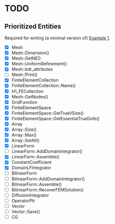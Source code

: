# TODO

## Prioritized Entities

Required for writing (a minimal version of) [Example 1](https://github.com/mkovaxx/mfem/blob/69fbae732d5279c8d0f42c5430c4fd5656731d00/examples/ex1.cpp).

- [x] Mesh
- [x] Mesh::Dimension()
- [x] Mesh::GetNE()
- [x] Mesh::UniformRefinement()
- [x] Mesh::bdr_attributes
- [ ] Mesh::Print()
- [x] FiniteElementCollection
- [x] FiniteElementCollection::Name()
- [x] H1_FECollection
- [x] Mesh::GetNodes()
- [x] GridFunction
- [x] FiniteElementSpace
- [x] FiniteElementSpace::GetTrueVSize()
- [x] FiniteElementSpace::GetEssentialTrueDofs()
- [x] Array<int>
- [x] Array<int>::Size()
- [x] Array<int>::Max()
- [x] Array<int>::SetAll()
- [x] LinearForm
- [ ] LinearForm::AddDomainIntegrator()
- [x] LinearForm::Assemble()
- [x] ConstantCoefficient
- [x] DomainLFIntegrator
- [ ] BilinearForm
- [ ] BilinearForm::AddDomainIntegrator()
- [ ] BilinearForm::Assemble()
- [ ] BilinearForm::RecoverFEMSolution()
- [ ] DiffusionIntegrator
- [ ] OperatorPtr
- [ ] Vector
- [ ] Vector::Save()
- [ ] CG
